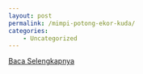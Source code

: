 ```yaml
---
layout: post
permalink: /mimpi-potong-ekor-kuda/
categories:
    - Uncategorized
---
```


[Baca Selengkapnya](/08)